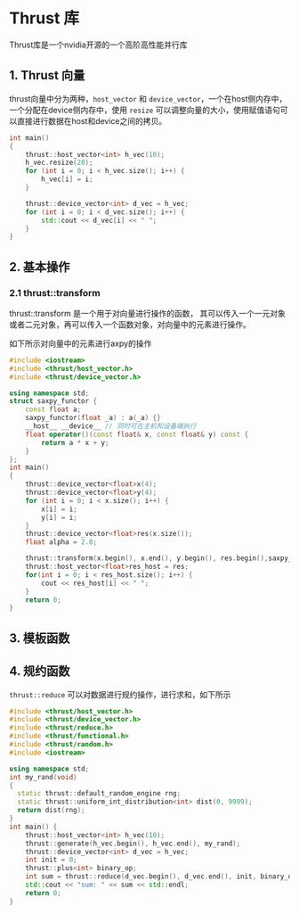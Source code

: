 # Thrust 库

Thrust库是一个nvidia开源的一个高阶高性能并行库

## 1. Thrust 向量

thrust向量中分为两种，`host_vector` 和 `device_vector`，一个在host侧内存中，一个分配在device侧内存中，使用 `resize` 可以调整向量的大小，使用赋值语句可以直接进行数据在host和device之间的拷贝。

```cpp
int main()
{
    thrust::host_vector<int> h_vec(10); 
    h_vec.resize(20);
    for (int i = 0; i < h_vec.size(); i++) {
        h_vec[i] = i;
    }

    thrust::device_vector<int> d_vec = h_vec;
    for (int i = 0; i < d_vec.size(); i++) {
        std::cout << d_vec[i] << " ";
    }
}
```



## 2. 基本操作

### 2.1 thrust::transform

thrust::transform 是一个用于对向量进行操作的函数， 其可以传入一个一元对象或者二元对象，再可以传入一个函数对象，对向量中的元素进行操作。

如下所示对向量中的元素进行axpy的操作

```cpp
#include <iostream>
#include <thrust/host_vector.h>
#include <thrust/device_vector.h>

using namespace std;
struct saxpy_functor {
    const float a;
    saxpy_functor(float _a) : a(_a) {}
    __host__ __device__ // 同时可在主机和设备端执行
    float operator()(const float& x, const float& y) const {
        return a * x + y;
    }
};
int main()
{
    thrust::device_vector<float>x(4);
    thrust::device_vector<float>y(4);
    for (int i = 0; i < x.size(); i++) {
        x[i] = i;
        y[i] = i;
    }
    thrust::device_vector<float>res(x.size());
    float alpha = 2.0;

    thrust::transform(x.begin(), x.end(), y.begin(), res.begin(),saxpy_functor(alpha));
    thrust::host_vector<float>res_host = res;
    for(int i = 0; i < res_host.size(); i++) {
        cout << res_host[i] << " ";
    }
    return 0;
}
```

## 3. 模板函数

## 4. 规约函数

`thrust::reduce` 可以对数据进行规约操作，进行求和，如下所示

```cpp
#include <thrust/host_vector.h>
#include <thrust/device_vector.h>
#include <thrust/reduce.h>
#include <thrust/functional.h>
#include <thrust/random.h>
#include <iostream>

using namespace std;
int my_rand(void)
{
  static thrust::default_random_engine rng;
  static thrust::uniform_int_distribution<int> dist(0, 9999);
  return dist(rng);
}
int main() {
    thrust::host_vector<int> h_vec(10);
    thrust::generate(h_vec.begin(), h_vec.end(), my_rand);
    thrust::device_vector<int> d_vec = h_vec;
    int init = 0;
    thrust::plus<int> binary_op; 
    int sum = thrust::reduce(d_vec.begin(), d_vec.end(), init, binary_op);
    std::cout << "sum: " << sum << std::endl;
    return 0;
}
```